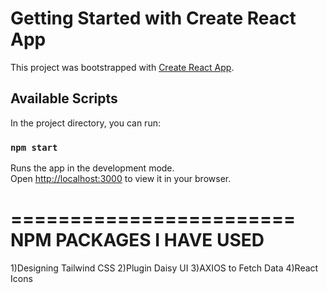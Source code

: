 # Getting Started with Create React App

This project was bootstrapped with [Create React App](https://github.com/facebook/create-react-app).

## Available Scripts

In the project directory, you can run:

### `npm start`

Runs the app in the development mode.\
Open [http://localhost:3000](http://localhost:3000) to view it in your browser.

========================
NPM PACKAGES I HAVE USED
========================
1)Designing Tailwind CSS
2)Plugin Daisy UI
3)AXIOS to Fetch Data
4)React Icons